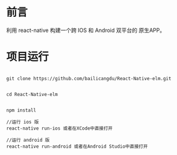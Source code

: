 # 前言

利用 react-native 构建一个跨 IOS 和 Android 双平台的 原生APP。


# 项目运行
```

git clone https://github.com/bailicangdu/React-Native-elm.git


cd React-Native-elm


npm install

//运行 ios 版
react-native run-ios 或者在XCode中直接打开

//运行 android 版
react-native run-android 或者在Android Studio中直接打开


```
